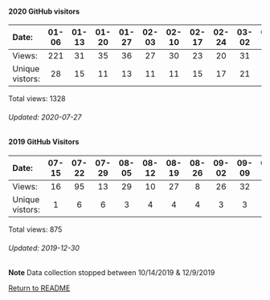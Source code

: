 #### 2020 GitHub visitors
Date:             |       01-06   |       01-13   |       01-20   |       01-27   |       02-03   |       02-10   |       02-17   |       02-24   |       03-02   |       03-09   |       03-16   |       03-23   |       03-30   |       04-06  |   04-13  |   04-20  |   04-27  |  05-04  |   05-11  |   05-18  |   05-25  |   06-01  |   06-08  |   06-15  |  06-22  |  06-29  |  07-06  |   07-13  |  07-20
|:---             |:---:  |:---:  |:---:  |:---:  |:---:  |:---:  |:---:  |:---:  |:---:  |:---:  |:---:  |:---:  |:---:  |:---:  |:---:  |:---:  |:---:  |:---:  |:---:  |:---:  |:---:  |:---:  |:---:  |:---:  |:---:  |:---:  |:---:  |:---:  |:---:
Views:            |       221     |       31      |       35      |       36      |       27      |       30      |       23      |       20      |       31      |       17      |       48      |       7       |       30      |       147    |   112    |   21     |   10     |  59     |   32     |   258    |   32     |   19     |   14     |   17     |  12     |  7      |  16     |   8      |  8
Unique            vistors:  |       28      |       15      |       11      |       13      |       11      |       11      |       15      |       17      |       21      |       12      |       21      |       7       |       20      |      75  |      33  |      14  |      8  |      13  |      13  |      12  |      20  |      15  |      10  |      9  |      8  |      5  |      13  |      6  |      5

Total views: 1328
###### Updated: 2020-07-27


#### 2019 GitHub Visitors
Date:   |         07-15   |       07-22   |       07-29   |       08-05   |       08-12   |       08-19   |       08-26   |       09-02   |       09-09   |  09-16  |  09-23  |  09-30  |  10-07  |  10-14  |  12-09  |  12-16  |  12-23  |  12-30
|:---   |:---:    |:---:  |:---:  |:---:  |:---:  |:---:  |:---:  |:---:  |:---:  |:---:  |:---:  |:---:  |:---:  |:---:  |:---:  |:---:  |:---:  |:---:
Views:  |         16      |       95      |       13      |       29      |       10      |       27      |       8       |       26      |       32      |  3      |  20     |  7      |  120    |  81     |  50     |  10     |  273    |  55
Unique  vistors:  |       1       |       6       |       6       |       3       |       4       |       4       |       4       |       3       |       3  |      1  |      4  |      3  |      3  |      2  |      3  |      2  |      3  |      1

Total views: 875
###### Updated: 2019-12-30
**Note**  Data collection stopped between 10/14/2019 & 12/9/2019

[Return to README](https://github.com/BradleyA/docker-security-infrastructure/blob/master/README.md#docker-security-infrastructure)
